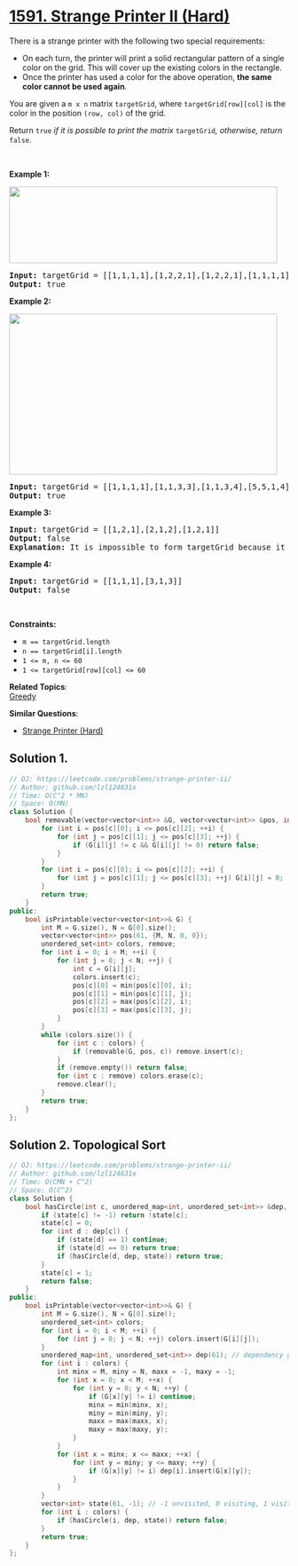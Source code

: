 # [1591. Strange Printer II (Hard)](https://leetcode.com/problems/strange-printer-ii/)

<p>There is a strange printer with the following two special requirements:</p>

<ul>
	<li>On each turn, the printer will print a solid rectangular pattern of a single color on the grid. This will cover up the existing colors in the rectangle.</li>
	<li>Once the printer has used a color for the above operation, <strong>the same color cannot be used again</strong>.</li>
</ul>

<p>You are given a <code>m x n</code> matrix <code>targetGrid</code>, where <code>targetGrid[row][col]</code> is the color in the position <code>(row, col)</code> of the grid.</p>

<p>Return <code>true</code><em> if it is possible to print the matrix </em><code>targetGrid</code><em>,</em><em> otherwise, return </em><code>false</code>.</p>

<p>&nbsp;</p>
<p><strong>Example 1:</strong></p>

<p><img alt="" src="https://assets.leetcode.com/uploads/2020/08/15/sample_1_1929.png" style="width: 483px; height: 138px;"></p>

<pre><strong>Input:</strong> targetGrid = [[1,1,1,1],[1,2,2,1],[1,2,2,1],[1,1,1,1]]
<strong>Output:</strong> true
</pre>

<p><strong>Example 2:</strong></p>

<p><img alt="" src="https://assets.leetcode.com/uploads/2020/08/15/sample_2_1929.png" style="width: 483px; height: 290px;"></p>

<pre><strong>Input:</strong> targetGrid = [[1,1,1,1],[1,1,3,3],[1,1,3,4],[5,5,1,4]]
<strong>Output:</strong> true
</pre>

<p><strong>Example 3:</strong></p>

<pre><strong>Input:</strong> targetGrid = [[1,2,1],[2,1,2],[1,2,1]]
<strong>Output:</strong> false
<strong>Explanation:</strong> It is impossible to form targetGrid because it is not allowed to print the same color in different turns.</pre>

<p><strong>Example 4:</strong></p>

<pre><strong>Input:</strong> targetGrid = [[1,1,1],[3,1,3]]
<strong>Output:</strong> false
</pre>

<p>&nbsp;</p>
<p><strong>Constraints:</strong></p>

<ul>
	<li><code>m == targetGrid.length</code></li>
	<li><code>n == targetGrid[i].length</code></li>
	<li><code>1 &lt;= m, n &lt;= 60</code></li>
	<li><code>1 &lt;= targetGrid[row][col] &lt;= 60</code></li>
</ul>


**Related Topics**:  
[Greedy](https://leetcode.com/tag/greedy/)

**Similar Questions**:
* [Strange Printer (Hard)](https://leetcode.com/problems/strange-printer/)

## Solution 1.

```cpp
// OJ: https://leetcode.com/problems/strange-printer-ii/
// Author: github.com/lzl124631x
// Time: O(C^2 * MN)
// Space: O(MN)
class Solution {
    bool removable(vector<vector<int>> &G, vector<vector<int>> &pos, int c) {
        for (int i = pos[c][0]; i <= pos[c][2]; ++i) {
            for (int j = pos[c][1]; j <= pos[c][3]; ++j) {
                if (G[i][j] != c && G[i][j] != 0) return false;
            }
        }
        for (int i = pos[c][0]; i <= pos[c][2]; ++i) {
            for (int j = pos[c][1]; j <= pos[c][3]; ++j) G[i][j] = 0;
        }
        return true;
    }
public:
    bool isPrintable(vector<vector<int>>& G) {
        int M = G.size(), N = G[0].size();
        vector<vector<int>> pos(61, {M, N, 0, 0});
        unordered_set<int> colors, remove;
        for (int i = 0; i < M; ++i) {
            for (int j = 0; j < N; ++j) {
                int c = G[i][j];
                colors.insert(c);
                pos[c][0] = min(pos[c][0], i);
                pos[c][1] = min(pos[c][1], j);
                pos[c][2] = max(pos[c][2], i);
                pos[c][3] = max(pos[c][3], j);
            }
        }
        while (colors.size()) {
            for (int c : colors) {
                if (removable(G, pos, c)) remove.insert(c);
            }
            if (remove.empty()) return false;
            for (int c : remove) colors.erase(c);
            remove.clear();
        }
        return true;
    }
};
```

## Solution 2. Topological Sort

```cpp
// OJ: https://leetcode.com/problems/strange-printer-ii/
// Author: github.com/lzl124631x
// Time: O(CMN + C^2)
// Space: O(C^2)
class Solution {
    bool hasCircle(int c, unordered_map<int, unordered_set<int>> &dep, vector<int> &state) {
        if (state[c] != -1) return !state[c];
        state[c] = 0;
        for (int d : dep[c]) {
            if (state[d] == 1) continue;
            if (state[d] == 0) return true;
            if (hasCircle(d, dep, state)) return true;
        }
        state[c] = 1;
        return false;
    }
public:
    bool isPrintable(vector<vector<int>>& G) {
        int M = G.size(), N = G[0].size();
        unordered_set<int> colors;
        for (int i = 0; i < M; ++i) {
            for (int j = 0; j < N; ++j) colors.insert(G[i][j]);
        }
        unordered_map<int, unordered_set<int>> dep(61); // dependency graph: If dep[i] contains j, then color j covers color i.
        for (int i : colors) {
            int minx = M, miny = N, maxx = -1, maxy = -1;
            for (int x = 0; x < M; ++x) {
                for (int y = 0; y < N; ++y) {
                    if (G[x][y] != i) continue;
                    minx = min(minx, x);
                    miny = min(miny, y);
                    maxx = max(maxx, x);
                    maxy = max(maxy, y);
                }
            }
            for (int x = minx; x <= maxx; ++x) {
                for (int y = miny; y <= maxy; ++y) {
                    if (G[x][y] != i) dep[i].insert(G[x][y]);
                }
            }
        }
        vector<int> state(61, -1); // -1 unvisited, 0 visiting, 1 visited
        for (int i : colors) {
            if (hasCircle(i, dep, state)) return false;
        }
        return true;
    }
};
```